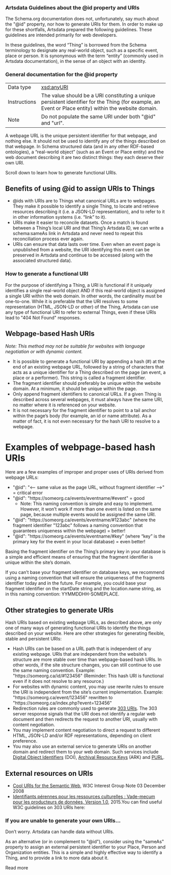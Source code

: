 ### Artsdata Guidelines about the @id property and URIs

The Schema.org documentation does not, unfortunately, say much about the "@id" property, nor how to generate URIs for them. In order to make up for these shortfalls, Artsdata prepared the following guidelines. These guidelines are intended primarily for web developers.

In these guidelines, the word “Thing” is borrowed from the Schema terminology to designate any real-world object, such as a specific event, place or person. It is synonymous with the term “entity” (commonly used in Artsdata documentation), in the sense of an object with an identity.

### General documentation for the @id property

|  |  |
| ---------- | --------------------------------- |
| Data type | [xsd:anyURI](https://www.datypic.com/sc/xsd/t-xsd_anyURI.html) |
| Instructions | The value should be a URI constituting a unique persistent identifier for the Thing (for example, an Event or Place entity) within the website domain. |
| Note | Do not populate the same URI under both "@id" and "url". |

A webpage URL is the unique persistent identifier for that webpage, and nothing else. It should not be used to identify any of the things described on that webpage. In Schema structured data (and in any other RDF-based ontologies), a “real-world object” (such as an Event or Place entity) and the web document describing it are two distinct things: they each deserve their own URI. 

Scroll down to learn how to generate functional URIs.


## Benefits of using @id to assign URIs to Things

* @ids with URIs are to Things what canonical URLs are to webpages. They make it possible to identify a single Thing, to locate and retrieve resources describing it (i.e. a JSON-LD representation), and to refer to it in other information systems (i.e. “link” to it).
* URIs make it easier to reconcile datasets. Once a match is found between a Thing’s local URI and that Thing’s Artsdata ID, we can write a schema:sameAs link in Artsdata and never need to repeat this reconciliation process ever again.
* URIs can ensure that data lasts over time. Even when an event page is unpublished from a website, the URI identifying this event can be preserved in Artsdata and continue to be accessed (along with the associated structured data).
  
### How to generate a functional URI

For the purpose of identifying a Thing, a URI is functional if it uniquely identifies a single real-world object AND if this real-world object is assigned a single URI within the web domain. In other words, the cardinality must be one-to-one. While it is preferable that the URI resolves to some representation (HTML, JSON-LD or other) of the Thing, Artsdata can use any type of functional URI to refer to external Things, even if these URIs lead to "404 Not Found" responses.

## Webpage-based Hash URIs

*Note: This method may not be suitable for websites with language negotiation or with dynamic content.*

* It is possible to generate a functional URI by appending a hash (#) at the end of an existing webpage URL, followed by a string of characters that acts as a unique identifier for a Thing described on the page (an event, a place or a performer). This string is called a fragment identifier.
* The fragment identifier should preferably be unique within the website domain. At a minimum, it should be unique within the page.
* Only append fragment identifiers to canonical URLs. If a given Thing is described across several webpages, it must always have the same URI, no matter where it is referenced on your website.
* It is not necessary for the fragment identifier to point to a tail anchor within the page’s body (for example, an id or name attribute). As a matter of fact, it is not even necessary for the hash URI to resolve to a webpage.

# Examples of webpage-based hash URIs

Here are a few examples of improper and proper uses of URIs derived from webpage URLs:

* "@id": "<-- same value as the page URL, without fragment identifier -->" = critical error
* "@id": "<span>https://</span>someorg.ca/events/eventname/#event" = good 
  * Note: This naming convention is simple and easy to implement. However, it won’t work if more than one event is listed on the same page, because multiple events would be assigned the same URI.
* "@id": "<span>https://</span>someorg.ca/events/eventname/#123abc" 
(where the fragment identifier "123abc" follows a naming convention that guarantees  uniqueness within the webpage) = better!
* "@id": "<span>https://</span>someorg.ca/events/eventname/#key" 
(where “key” is the primary key for the event in your local database) = even better!

Basing the fragment identifier on the Thing’s primary key in your database is a simple and efficient means of ensuring that the fragment identifier is unique within the site’s domain.

If you can’t base your fragment identifier on database keys, we recommend using a naming convention that will ensure the uniqueness of the fragments identifier today and in the future. For example, you could base your fragment identifier on the startDate string and the location.name string, as in this naming convention: YYMMDDHH-SOMEPLACE.

## Other strategies to generate URIs

Hash URIs based on existing webpage URLs, as described above, are only one of many ways of generating functional URIs to identify the things described on your website. Here are other strategies for generating flexible, stable and persistent URIs:

* Hash URIs can be based on a URL path that is independent of any existing webpage. URIs that are independent from the website’s structure are more stable over time than webpage-based hash URIs. In other words, if the site structure changes, you can still continue to use the same naming convention. 
  Example: "<span>https://</span>someorg.ca/id/#123456" 
  (Reminder: This hash URI is functional even if it does not resolve to any resource.)
* For websites with dynamic content, you may use rewrite rules to ensure the URI is independent from the site’s current implementation. 
  Example: "<span>https://</span>someorg.ca/event/123456" rewritten to "<span>https://</span>someorg.ca/index.php?event=123456"
* Redirection rules are commonly used to generate [303 URIs](https://en.wikipedia.org/wiki/HTTP_303). The 303 server response signals that the URI does not identify a regular web document and then redirects the request to another URI, usually with content negotiation.
* You may implement content negotiation to direct a request to different HTML, JSON-LD and/or RDF representations, depending on client preference.
* You may also use an external service to generate URIs on another domain and redirect them to your web domain. Such services include [Digital Object Identifiers](https://www.doi.org/) (DOI), [Archival Resource Keys](https://arks.org/) (ARK) and [PURL](https://purl.archive.org/).

## External resources on URIs
* [Cool URIs for the Semantic Web](https://www.w3.org/TR/cooluris/), W3C Interest Group Note 03 December 2008
* [Identifiants pérennes pour les ressources culturelles : Vade-mecum pour les producteurs de données, Version 1.0](https://www.culture.gouv.fr/Espace-documentation/Publications-revues/Identifiants-perennes-pour-les-ressources-numeriques), 2015.You can find useful W3C guidelines on 303 URIs here: 


### If you are unable to generate your own URIs…
Don’t worry. Artsdata can handle data without URIs.

As an alternative (or in complement to "@id"), consider using the "sameAs" property to assign an external persistent identifier to your Place, Person and Organization entities. This is a simple and highly effective way to identify a Thing, and to provide a link to more data about it.

Read more

